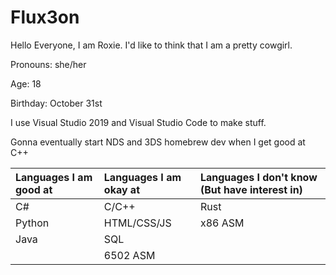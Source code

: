 # Flux3on

Hello Everyone, I am Roxie. I'd like to think that I am a pretty cowgirl.

Pronouns: she/her

Age: 18

Birthday: October 31st

I use Visual Studio 2019 and Visual Studio Code to make stuff.

Gonna eventually start NDS and 3DS homebrew dev when I get good at C++

| Languages I am good at | Languages I am okay at | Languages I don't know (But have interest in) |
|:-|:-|:-|
| C# | C/C++ | Rust |
| Python | HTML/CSS/JS | x86 ASM |
| Java | SQL |  |
|  | 6502 ASM |  |
